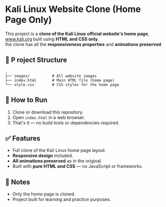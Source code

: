 # Kali Linux Website Clone (Home Page Only)

This project is a **clone of the Kali Linux official website's home page**, www.kali.org built using **HTML and CSS only**.  
the clone has all the **responsiveness properties** and **animations preserved**

## 📁 P roject Structure

```
.
├── images/          # All website images
├── index.html       # Main HTML file (home page)
└── style.css        # CSS styles for the home page
```

## 🚀 How to Run

1. Clone or download this repository.
2. Open `index.html` in a web browser.
3. That's it — no build tools or dependencies required.

## ✅ Features

- Full clone of the Kali Linux home page layout.
- **Responsive design** included.
- **All animations preserved** as in the original.
- Built with **pure HTML and CSS** — no JavaScript or frameworks.

## 📌 Notes

- Only the home page is cloned.
- Project built for learning and practice purposes.
